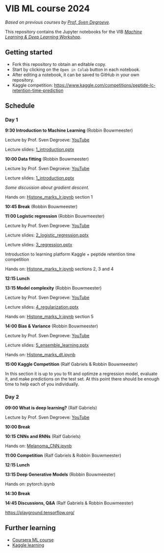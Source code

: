 # VIB ML course 2024

_Based on previous courses by [Prof. Sven Degroeve](https://github.com/sdgroeve)._

This repository contains the Jupyter notebooks for the VIB
_[Machine Learning & Deep Learning Workshop](https://training.vib.be/all-trainings/machine-learning-deep-learning-workshop-0)_.

## Getting started

- Fork this repository to obtain an editable copy.
- Start by clicking on the `Open in Colab` button in each notebook.
- After editing a notebook, it can be saved to GitHub in your own repository.
- Kaggle competition: https://www.kaggle.com/competitions/peptide-lc-retention-time-prediction

## Schedule

### Day 1

**9:30 Introduction to Machine Learning** (Robbin Bouwmeester)

Lecture by Prof. Sven Degroeve:
[YouTube](https://www.youtube.com/watch?v=N9p81OwKI18&list=PLv5LrvIzDSWZXAyIJmXgQ-ezCFELN8b5e&index=1)

Lecture slides:
[1_introduction.pptx](https://github.com/compomics/ML-course-VIB-2024/raw/refs/heads/master/slides/1_introduction.pptx)

**10:00 Data fitting** (Robbin Bouwmeester)

Lecture by Prof. Sven Degroeve: 
[YouTube](https://www.youtube.com/watch?v=MhXYAAYj69Q&list=PLv5LrvIzDSWZXAyIJmXgQ-ezCFELN8b5e&index=2)

Lecture slides:
[1_introduction.pptx](https://github.com/compomics/ML-course-VIB-2024/raw/refs/heads/master/slides/1_introduction.pptx)

_Some discussion about gradient descent._

Hands on: 
[Histone_marks_lr.ipynb](https://github.com/compomics/ML-course-VIB-2024/blob/master/notebooks/Histone_marks_lr.ipynb) section 1

**10:45 Break** (Robbin Bouwmeester)

**11:00 Logistic regression** (Robbin Bouwmeester)

Lecture by Prof. Sven Degroeve:
[YouTube](https://www.youtube.com/watch?v=JaoCcC1UIa4&list=PLv5LrvIzDSWZXAyIJmXgQ-ezCFELN8b5e&index=3)

Lecture slides:
[2_logistic_regression.pptx](https://github.com/compomics/ML-course-VIB-2024/raw/refs/heads/master/slides/2_logistic_regression.pptx)

Lecture slides:
[3_regression.pptx](https://github.com/compomics/ML-course-VIB-2024/blob/master/slides/3_regression.pptx)

Introduction to learning platform Kaggle + peptide retention time competition

Hands on: 
[Histone_marks_lr.ipynb](https://github.com/compomics/ML-course-VIB-2024/blob/master/notebooks/Histone_marks_lr.ipynb) sections 2, 3 and 4

**12:15 Lunch**

**13:15 Model complexity** (Robbin Bouwmeester)

Lecture by Prof. Sven Degroeve:
[YouTube](https://www.youtube.com/watch?v=7JH3kNdai-4&list=PLv5LrvIzDSWZXAyIJmXgQ-ezCFELN8b5e&index=4)

Lecture slides:
[4_regularization.pptx](https://github.com/compomics/ML-course-VIB-2024/blob/master/slides/4_regularization.pptx)

Hands on: 
[Histone_marks_lr.ipynb](https://github.com/compomics/ML-course-VIB-2024/blob/master/notebooks/Histone_marks_lr.ipynb) section 5

**14:00 Bias & Variance** (Robbin Bouwmeester)

Lecture by Prof. Sven Degroeve:
[YouTube](https://www.youtube.com/watch?v=5Nvoy7VEuJA&list=PLv5LrvIzDSWZXAyIJmXgQ-ezCFELN8b5e&index=5)

Lecture slides:
[5_ensemble_learning.pptx](https://github.com/compomics/ML-course-VIB-2024/blob/master/slides/5_ensemble_learning.pptx)

Hands on: 
[Histone_marks_dt.ipynb](https://github.com/compomics/ML-course-VIB-2024/blob/master/notebooks/Histone_marks_dt.ipynb)

**15:00 Kaggle Competition** (Ralf Gabriels & Robbin Bouwmeester)

In this section it is up to you to fit and optimze a regression model, evaluate it, and make predictions on the test set.
At this point there should be enough time to help each of you individually.

### Day 2

**09:00 What is deep learning?** (Ralf Gabriels)

Lecture by Prof. Sven Degroeve:
[YouTube](https://www.youtube.com/watch?v=x2FHuttvApE&list=PLv5LrvIzDSWZXAyIJmXgQ-ezCFELN8b5e&index=6)

**10:00 Break**

**10:15 CNNs and RNNs** (Ralf Gabriels)

Hands on:
[Melanoma_CNN.ipynb](https://github.com/compomics/ML-course-VIB-2024/blob/master/notebooks/Melanoma_CNN.ipynb)

**11:00 Competition** (Ralf Gabriels & Robbin Bouwmeester)

**12:15 Lunch**

**13:15 Deep Generative Models** (Robbin Bouwmeester)

Hands on: pytorch.ipynb

**14:30 Break**

**14:45 Discussions, Q&A** (Ralf Gabriels & Robbin Bouwmeester)

https://playground.tensorflow.org/

## Further learning

- [Coursera ML course](https://www.coursera.org/learn/machine-learning)
- [Kaggle learning](https://www.kaggle.com/learn/overview)
